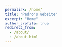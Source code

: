 ```yaml
---
permalink: /home/
title: "Pedro's website"
excerpt: "Home"
author_profile: true
redirect_from: 
  - /about/
  - /about.html
---
```


<!---
I'm a sixth-year Ph.D student at Michigan State University. My interests are 
-->